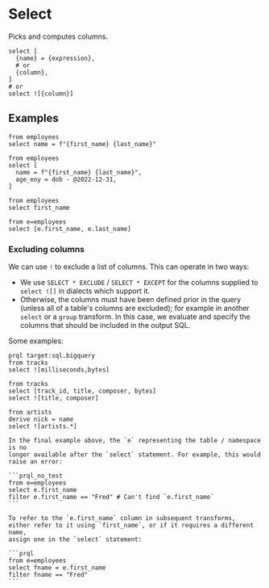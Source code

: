 # Select

Picks and computes columns.

```prql_no_test
select [
  {name} = {expression},
  # or
  {column},
]
# or
select ![{column}]
```

## Examples

```prql
from employees
select name = f"{first_name} {last_name}"
```

```prql
from employees
select [
  name = f"{first_name} {last_name}",
  age_eoy = dob - @2022-12-31,
]
```

```prql
from employees
select first_name
```

```prql
from e=employees
select [e.first_name, e.last_name]
```

### Excluding columns

We can use `!` to exclude a list of columns. This can operate in two ways:

- We use `SELECT * EXCLUDE` / `SELECT * EXCEPT` for the columns supplied to
  `select ![]` in dialects which support it.
- Otherwise, the columns must have been defined prior in the query (unless all
  of a table's columns are excluded); for example in another `select` or a
  `group` transform. In this case, we evaluate and specify the columns that
  should be included in the output SQL.

Some examples:

```prql no-fmt
prql target:sql.bigquery
from tracks
select ![milliseconds,bytes]
```

```prql no-fmt
from tracks
select [track_id, title, composer, bytes]
select ![title, composer]
```

```prql no-fmt
from artists
derive nick = name
select ![artists.*]
```

<!-- TODO: I think this should move to a separate "Aliases" page -->

````admonish note
In the final example above, the `e` representing the table / namespace is no
longer available after the `select` statement. For example, this would raise an error:

```prql_no_test
from e=employees
select e.first_name
filter e.first_name == "Fred" # Can't find `e.first_name`
```

To refer to the `e.first_name` column in subsequent transforms,
either refer to it using `first_name`, or if it requires a different name,
assign one in the `select` statement:

```prql
from e=employees
select fname = e.first_name
filter fname == "Fred"
```
````
